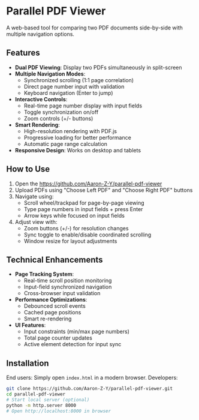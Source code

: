 # Parallel PDF Viewer
A web-based tool for comparing two PDF documents side-by-side with multiple navigation options.
## Features
- **Dual PDF Viewing**: Display two PDFs simultaneously in split-screen
- **Multiple Navigation Modes**:
  - Synchronized scrolling (1:1 page correlation)
  - Direct page number input with validation
  - Keyboard navigation (Enter to jump)
- **Interactive Controls**:
  - Real-time page number display with input fields
  - Toggle synchronization on/off
  - Zoom controls (+/- buttons)
- **Smart Rendering**:
  - High-resolution rendering with PDF.js
  - Progressive loading for better performance
  - Automatic page range calculation
- **Responsive Design**: Works on desktop and tablets
## How to Use
1. Open the https://github.com/Aaron-Z-Y/parallel-pdf-viewer
2. Upload PDFs using "Choose Left PDF" and "Choose Right PDF" buttons
3. Navigate using:
   - Scroll wheel/trackpad for page-by-page viewing
   - Type page numbers in input fields + press Enter
   - Arrow keys while focused on input fields
4. Adjust view with:
   - Zoom buttons (+/-) for resolution changes
   - Sync toggle to enable/disable coordinated scrolling
   - Window resize for layout adjustments
## Technical Enhancements
- **Page Tracking System**:
  - Real-time scroll position monitoring
  - Input-field synchronized navigation
  - Cross-browser input validation
- **Performance Optimizations**:
  - Debounced scroll events
  - Cached page positions
  - Smart re-rendering
- **UI Features**:
  - Input constraints (min/max page numbers)
  - Total page counter updates
  - Active element detection for input sync
## Installation
End users: Simply open `index.html` in a modern browser.
Developers:
```bash
git clone https://github.com/Aaron-Z-Y/parallel-pdf-viewer.git
cd parallel-pdf-viewer
# Start local server (optional)
python -m http.server 8000
# Open http://localhost:8000 in browser

